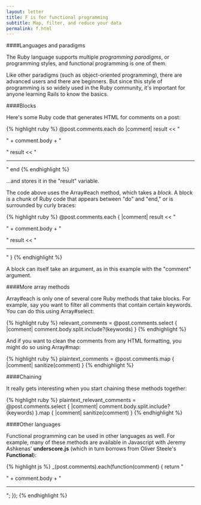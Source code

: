 ```yaml
---
layout: letter
title: F is for functional programming
subtitle: Map, filter, and reduce your data
permalink: f.html
---
```


####Languages and paradigms

The Ruby language supports multiple _programming paradigms_, or programming styles, and functional programming is one of them. 

Like other paradigms (such as object-oriented programming), there are advanced users and there are beginners. But since this style of programming is so widely used in the Ruby community, it's important for anyone learning Rails to know the basics.

####Blocks

Here's some Ruby code that generates HTML for comments on a post:

{% highlight ruby %}
    @post.comments.each do |comment|
      result << "<p>" + comment.body + "</p>"
      result << "<hr />"
    end
{% endhighlight %}

...and stores it in the "result" variable.

The code above uses the Array#each method, which takes a _block_. A block is a chunk of Ruby code that appears between "do" and "end," or is surrounded by curly braces:

{% highlight ruby %}
    @post.comments.each { |comment|
      result << "<p>" + comment.body + "</p>"
      result << "<hr />"
    }
{% endhighlight %}

A block can itself take an argument, as in this example with the "comment" argument.

####More array methods

Array#each is only one of several core Ruby methods that take blocks. For example, say you want to filter all comments that contain certain keywords. You can do this using Array#select:

{% highlight ruby %}
    relevant_comments = @post.comments.select { |comment|
      comment.body.split.include?(keywords)
    }
{% endhighlight %}
    
And if you want to clean the comments from any HTML formatting, you might do so using Array#map:

{% highlight ruby %}
    plaintext_comments = @post.comments.map { |comment|
      sanitize(comment)
    }
{% endhighlight %}
    
####Chaining

It really gets interesting when you start chaining these methods together:

{% highlight ruby %}
    plaintext_relevant_comments = @post.comments.select { |comment|
      comment.body.split.include?(keywords)
    }.map { |comment|
      sanitize(comment)
    }
{% endhighlight %}

####Other languages

Functional programming can be used in other languages as well. For example, many of these methods are available in Javascript with Jeremy Ashkenas' __underscore.js__ (which in turn borrows from Oliver Steele's __Functional__):

{% highlight js %}
    _(post.comments).each(function(comment) {
      return "<p>" + comment.body + "</p><hr />";
    });
{% endhighlight %}
    
